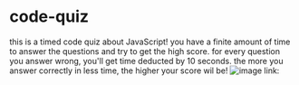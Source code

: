 # code-quiz
this is a timed code quiz about JavaScript! you have a finite amount of time to answer the questions and try to get the high score. for every question you answer wrong, you'll get time deducted by 10 seconds. the more you answer correctly in less time, the higher your score wil be!
![image](https://user-images.githubusercontent.com/108823822/185954112-b5c404bc-eeae-43a7-9623-52b83d83eae4.png)
link: 
